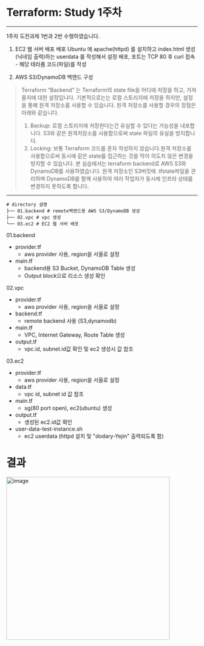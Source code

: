 # Terraform: Study 1주차
---


1주차 도전과제 1번과 2번 수행하였습니다.
1) EC2 웹 서버 배포 배포
Ubuntu 에 apache(httpd) 를 설치하고 index.html 생성(닉네임 출력)하는 userdata 를 작성해서 설정 배포, 포트는 TCP 80 후 curl 접속 - 해당 테라폼 코드(파일)를 작성

2) AWS S3/DynamoDB 백엔드 구성

>Terraform “Backend” 는 Terraform의 state file을 어디에 저장을 하고, 가져올지에 대한 설정입니다.
>기본적으로는는 로컬 스토리지에 저장을 하지만, 설정을 통해 원격 저장소를 사용할 수 있습니다.
>원격 저장소를 사용할 경우의 장점은 아래와 같습니다.
>1) Backup: 로컬 스토리지에 저장한다는건 유실할 수 있다는 가능성을 내포합니다. S3와 같은 원격저장소를 사용함으로써 state 파일의 유실을 방지합니다.
>2) Locking: 보통 Terraform 코드를 혼자 작성하지 않습니다.원격 저장소를 사용함으로써 동시에 같은 state를 접근하는 것을 막아 의도치 않은 변경을 방지할 수 있습니다.
>본 실습에서는 terraform backend로 AWS S3와 DynamoDB를 사용하였습니다. 원격 저장소인 S3버킷에 .tfstate파일을 관리하며 DynamoDB를 함께 사용하여 여러 작업자가 동시에 인프라 상태를 변경하지 못하도록 합니다.


---
~~~  
# directory 설명
├── 01.backend # remote백엔드용 AWS S3/DynamoDB 생성 
├── 02.vpc # vpc 생성
└── 03.ec2 # EC2 웹 서버 배포
~~~

01.backend
- provider.tf
  - aws provider 사용, region을 서울로 설정 
 - main.tf
   - backend용 S3 Bucket, DynamoDB Table 생성 
   - Output block으로 리소스 생성 확인




02.vpc
- provider.tf
  - aws provider 사용, region을 서울로 설정 
- backend.tf
  - remote backend 사용 (S3,dynamodb)
 - main.tf
   -  VPC, Internet Gateway, Route Table 생성
 - output.tf
   - vpc.id, subnet.id값 확인 및 ec2 생성시 값 참조

03.ec2
- provider.tf
  - aws provider 사용, region을 서울로 설정 
 - data.tf
   - vpc id, subnet id 값 참조 
 - main.tf
   -  sg(80 port open), ec2(ubuntu) 생성
 - output.tf
   - 생성된 ec2.id값 확인
 - user-data-test-instance.sh
   - ec2 userdata (httpd 설치 및 "dodary-Yejin" 출력되도록 함)
  

# 결과
<img width="430" alt="image" src="https://github.com/chamdodari2/terraform-study/assets/78536511/976762d4-eada-4b3c-823f-51b05d0fd494">

